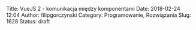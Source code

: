 Title: VueJS 2 - komunikacja między komponentami
Date: 2018-02-24 12:04
Author: filipgorczynski
Category: Programowanie, Rozwiązania
Slug: 1628
Status: draft


